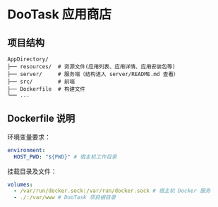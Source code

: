 # DooTask 应用商店

## 项目结构

```
AppDirectory/
├── resources/  # 资源文件(应用列表、应用详情、应用安装包等)
├── server/     # 服务端（结构进入 server/README.md 查看）
├── src/        # 前端
├── Dockerfile  # 构建文件
└── ...
```

## Dockerfile 说明

环境变量要求：

```yml
environment:
  HOST_PWD: "${PWD}" # 宿主机工作目录
```

挂载目录及文件：

```yml
volumes:
  - /var/run/docker.sock:/var/run/docker.sock # 宿主机 Docker 服务
  - ./:/var/www # DooTask 项目根目录
```
